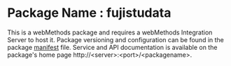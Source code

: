 # Package Name : fujistudata
This is a webMethods package and requires a webMethods Integration Server to host it. Package versioning and configuration can be found in the package [manifest](./fujistudata/manifest.v3) file. Service and API documentation is available on the package's home page http://&lt;server&gt;:&lt;port&gt;/&lt;packagename>.